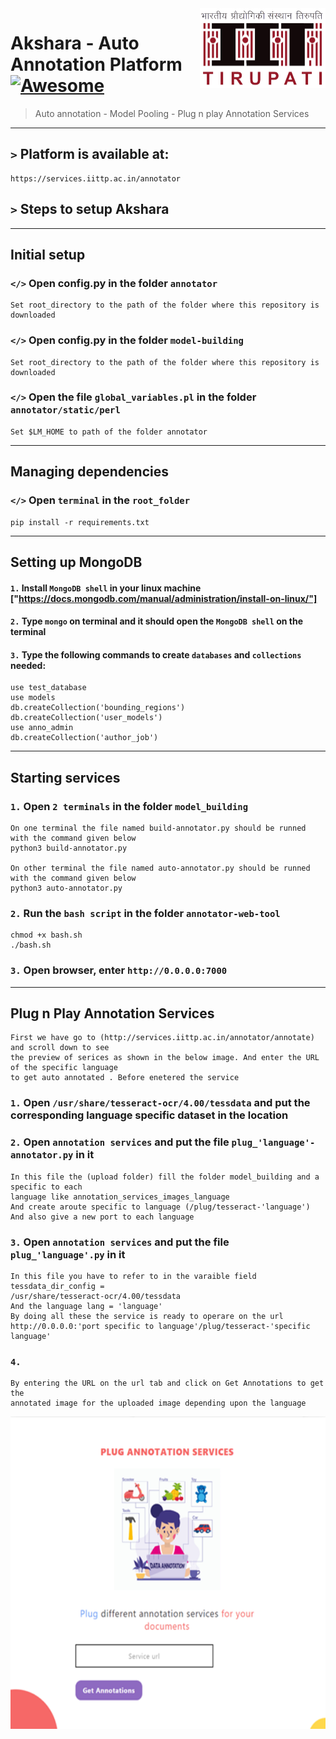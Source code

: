 <img src="logoupdated.png" width="200.75rem" height="128.25rem" align="right" />

# Akshara - Auto Annotation Platform [![Awesome](https://cdn.rawgit.com/sindresorhus/awesome/d7305f38d29fed78fa85652e3a63e154dd8e8829/media/badge.svg)](https://github.com/sindresorhus/awesome#readme)
> Auto annotation - Model Pooling - Plug n play Annotation Services 
----

## ```>``` Platform is available at: 
````
https://services.iittp.ac.in/annotator
````

## ```>``` Steps to setup Akshara
---
## Initial setup
### ```</>``` Open config.py in the folder ```annotator```
````
Set root_directory to the path of the folder where this repository is downloaded 
````
### ```</>``` Open config.py in the folder ```model-building```
````
Set root_directory to the path of the folder where this repository is downloaded 
````
### ```</>``` Open the file ```global_variables.pl``` in the folder ```annotator/static/perl```
```
Set $LM_HOME to path of the folder annotator
```
---
## Managing dependencies
### ```</>``` Open ```terminal``` in the ```root_folder```
````
pip install -r requirements.txt
````
---

## Setting up MongoDB

#### ```1.``` Install ```MongoDB shell``` in your linux machine ["https://docs.mongodb.com/manual/administration/install-on-linux/"]  
#### ```2.```  Type ```mongo``` on terminal and it should open the ```MongoDB shell``` on the terminal
#### ```3.``` Type the following commands to create ```databases``` and ```collections``` needed:
````
use test_database
use models
db.createCollection('bounding_regions')
db.createCollection('user_models')
use anno_admin
db.createCollection('author_job')
````
---

## Starting services

### ```1.``` Open ```2 terminals``` in the folder ```model_building```
````
On one terminal the file named build-annotator.py should be runned with the command given below
python3 build-annotator.py

On other terminal the file named auto-annotator.py should be runned with the command given below
python3 auto-annotator.py
````

### ```2.``` Run the ```bash script``` in the folder ```annotator-web-tool```
````
chmod +x bash.sh
./bash.sh
````
### ```3.``` Open browser, enter ```http://0.0.0.0:7000``` 

---

## Plug n Play Annotation Services
````
First we have go to (http://services.iittp.ac.in/annotator/annotate) and scroll down to see
the preview of serices as shown in the below image. And enter the URL of the specific language 
to get auto annotated . Before enetered the service 
````
### ```1.``` Open ```/usr/share/tesseract-ocr/4.00/tessdata``` and put the corresponding language specific dataset in the location

### ```2.``` Open ```annotation services``` and put the file  ```plug_'language'-annotator.py``` in it
````
In this file the (upload folder) fill the folder model_building and a specific to each 
language like annotation_services_images_language
And create aroute specific to language (/plug/tesseract-'language')
And also give a new port to each language
````
### ```3.``` Open ```annotation services``` and put the file  ```plug_'language'.py``` in it
````
In this file you have to refer to in the varaible field tessdata_dir_config =
/usr/share/tesseract-ocr/4.00/tessdata
And the language lang = 'language'
By doing all these the service is ready to operare on the url 
http://0.0.0.0:'port specific to language'/plug/tesseract-'specific language'
````
### ```4.```
````
By entering the URL on the url tab and click on Get Annotations to get the
annotated image for the uploaded image depending upon the language
````

<img src="new.png" width="800.75rem" height="500.25rem" align="center" />


